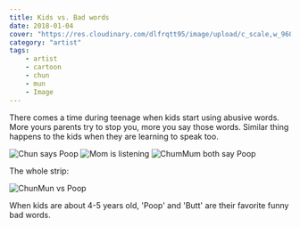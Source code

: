 ```yaml
---
title: Kids vs. Bad words
date: 2018-01-04
cover: "https://res.cloudinary.com/dlfrqtt95/image/upload/c_scale,w_960/v1610341613/ChunMunPoop_j4npsn_id1aqz.png"
category: "artist"
tags:
    - artist
    - cartoon
    - chun
    - mun
    - Image
---
```


There comes a time during teenage when kids start using abusive words. More yours parents try to stop you, more you say those words. Similar thing happens to the kids when they are learning to speak too.

![Chun says Poop](https://res.cloudinary.com/dlfrqtt95/image/upload/c_scale,w_960/v1610341613/ChunMunPoop_j4npsn_id1aqz.png)
![Mom is listening](https://res.cloudinary.com/dlfrqtt95/image/upload/c_scale,w_960/v1610341609/ChunMunPoop_j4npsn_2_dl6dji.png)
![ChumMum both say Poop](https://res.cloudinary.com/dlfrqtt95/image/upload/c_scale,w_960/v1610341611/ChunMunPoop_j4npsn_3_fwazqp.png)

The whole strip:

![ChunMun vs Poop](https://res.cloudinary.com/dlfrqtt95/image/upload/c_scale,w_960/v1610144355/ChunMunPoop_j4npsn.png)

When kids are about 4-5 years old, 'Poop' and 'Butt' are their favorite funny bad words.
